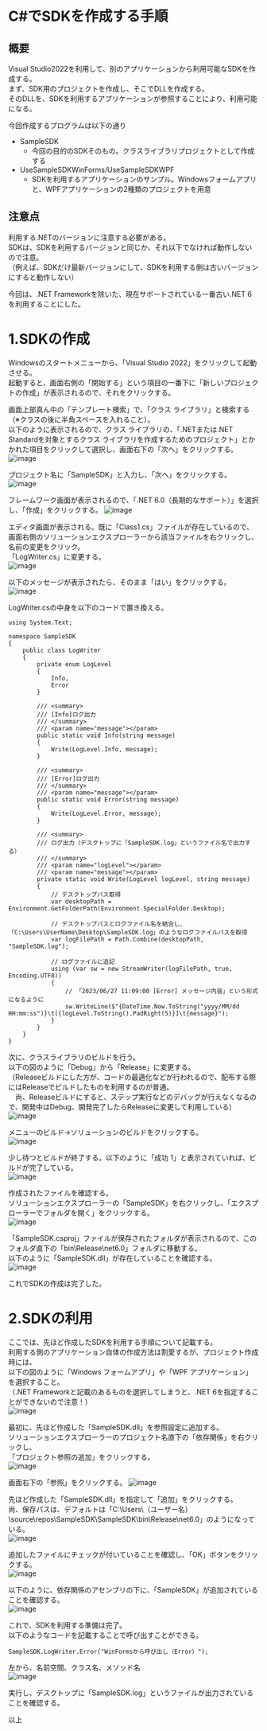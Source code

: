 # C#でSDKを作成する手順

## 概要
Visual Studio2022を利用して、別のアプリケーションから利用可能なSDKを作成する。  
まず、SDK用のプロジェクトを作成し、そこでDLLを作成する。  
そのDLLを、SDKを利用するアプリケーションが参照することにより、利用可能になる。

今回作成するプログラムは以下の通り
-  SampleSDK
   - 今回の目的のSDKそのもの。クラスライブラリプロジェクトとして作成する
-  UseSampleSDKWinForms/UseSampleSDKWPF
   - SDKを利用するアプリケーションのサンプル。Windowsフォームアプリと、WPFアプリケーションの2種類のプロジェクトを用意

## 注意点
利用する.NETのバージョンに注意する必要がある。  
SDKは、SDKを利用するバージョンと同じか、それ以下でなければ動作しないので注意。  
（例えば、SDKだけ最新バージョンにして、SDKを利用する側は古いバージョンにすると動作しない）  

今回は、.NET Frameworkを除いた、現在サポートされている一番古い.NET 6を利用することにした。

# 1.SDKの作成
Windowsのスタートメニューから、「Visual Studio 2022」をクリックして起動させる。  
起動すると、画面右側の「開始する」という項目の一番下に「新しいプロジェクトの作成」が表示されるので、それをクリックする。  

画面上部真ん中の「テンプレート検索」で、「クラス ライブラリ」と検索する（※クラスの後に半角スペースを入れること）。  
以下のように表示されるので、クラス ライブラリの、「.NETまたは.NET Standardを対象とするクラス ライブラリを作成するためのプロジェクト」とかかれた項目をクリックして選択し、画面右下の「次へ」をクリックする。
![image](https://github.com/JurakuSoftware/SampleSDK/assets/55858517/6a7bd134-b57c-4c75-9b6c-1a65d6108ec4)

プロジェクト名に「SampleSDK」と入力し、「次へ」をクリックする。
![image](https://github.com/JurakuSoftware/SampleSDK/assets/55858517/b4331335-c020-44e4-8e68-1c7c7f9af8ed)

フレームワーク画面が表示されるので、「.NET 6.0（長期的なサポート）」を選択し、「作成」をクリックする。
![image](https://github.com/JurakuSoftware/SampleSDK/assets/55858517/547f90d0-a68b-4ea0-a3ce-4ee3a1caa440)

エディタ画面が表示される。既に「Class1.cs」ファイルが存在しているので、画面右側のソリューションエクスプローラーから該当ファイルを右クリックし、名前の変更をクリック。  
「LogWriter.cs」に変更する。  
![image](https://github.com/JurakuSoftware/SampleSDK/assets/55858517/aa3dfb6c-3f0e-4207-846f-33390fce33dc)

以下のメッセージが表示されたら、そのまま「はい」をクリックする。  
![image](https://github.com/JurakuSoftware/SampleSDK/assets/55858517/0b2ef814-1e4e-43eb-8153-1ac48e6ad6d3)

LogWriter.csの中身を以下のコードで置き換える。
```
using System.Text;

namespace SampleSDK
{
    public class LogWriter
    {
        private enum LogLevel
        {
            Info,
            Error
        }

        /// <summary>
        /// [Info]ログ出力
        /// </summary>
        /// <param name="message"></param>
        public static void Info(string message)
        {
            Write(LogLevel.Info, message);
        }

        /// <summary>
        /// [Error]ログ出力
        /// </summary>
        /// <param name="message"></param>
        public static void Error(string message)
        {
            Write(LogLevel.Error, message);
        }

        /// <summary>
        /// ログ出力（デスクトップに「SampleSDK.log」というファイル名で出力する）
        /// </summary>
        /// <param name="logLevel"></param>
        /// <param name="message"></param>
        private static void Write(LogLevel logLevel, string message)
        {
            // デスクトップパス取得
            var desktopPath = Environment.GetFolderPath(Environment.SpecialFolder.Desktop);

            // デスクトップパスとログファイル名を結合し、「C:\Users\UserName\Desktop\SampleSDK.log」のようなログファイルパスを取得
            var logFilePath = Path.Combine(desktopPath, "SampleSDK.log");

            // ログファイルに追記
            using (var sw = new StreamWriter(logFilePath, true, Encoding.UTF8))
            {
                // 「2023/06/27 11:09:00 [Error] メッセージ内容」という形式になるように
                sw.WriteLine($"{DateTime.Now.ToString("yyyy/MM/dd HH:mm:ss")}\t[{logLevel.ToString().PadRight(5)}]\t{message}");
            }
        }
    }
}
```

次に、クラスライブラリのビルドを行う。  
以下の図のように「Debug」から「Release」に変更する。  
（Releaseビルドにした方が、コードの最適化などが行われるので、配布する際にはReleaseでビルドしたものを利用するのが普通。  
　尚、Releaseビルドにすると、ステップ実行などのデバッグが行えなくなるので、開発中はDebug、開発完了したらReleaseに変更して利用している）  
![image](https://github.com/JurakuSoftware/SampleSDK/assets/55858517/ed9ae7af-e05c-4093-a9fe-e91ff24803e6)

メニューのビルド→ソリューションのビルドをクリックする。  
![image](https://github.com/JurakuSoftware/SampleSDK/assets/55858517/920d107e-45e0-4244-adad-bf71f02ba16a)

少し待つとビルドが終了する。以下のように「成功 1」と表示されていれば、ビルドが完了している。  
![image](https://github.com/JurakuSoftware/SampleSDK/assets/55858517/dc49efb6-ad83-428e-bbf0-4b2ddb305aeb)

作成されたファイルを確認する。  
ソリューションエクスプローラーの「SampleSDK」を右クリックし、「エクスプローラーでフォルダを開く」をクリックする。  
![image](https://github.com/JurakuSoftware/SampleSDK/assets/55858517/bece6a0c-3127-49f9-ab72-fb0938907cf4)

「SampleSDK.csproj」ファイルが保存されたフォルダが表示されるので、このフォルダ直下の「bin\Release\net6.0」フォルダに移動する。  
以下のように「SampleSDK.dll」が存在していることを確認する。  
![image](https://github.com/JurakuSoftware/SampleSDK/assets/55858517/dab12423-9501-474f-996c-4124b1e88343)

これでSDKの作成は完了した。

# 2.SDKの利用
ここでは、先ほど作成したSDKを利用する手順について記載する。  
利用する側のアプリケーション自体の作成方法は割愛するが、プロジェクト作成時には、  
以下の図のように「Windows フォームアプリ」や「WPF アプリケーション」を選択すること。  
（.NET Frameworkと記載のあるものを選択してしまうと、.NET 6を指定することができないので注意！）  
![image](https://github.com/JurakuSoftware/SampleSDK/assets/55858517/f9d08a3a-2ab0-4305-bb2c-276193c78539)

最初に、先ほど作成した「SampleSDK.dll」を参照設定に追加する。  
ソリューションエクスプローラーのプロジェクト名直下の「依存関係」を右クリックし、  
「プロジェクト参照の追加」をクリックする。  
![image](https://github.com/JurakuSoftware/SampleSDK/assets/55858517/eea44333-8bc0-4138-b2ae-04b34b5e7953)

画面右下の「参照」をクリックする。
![image](https://github.com/JurakuSoftware/SampleSDK/assets/55858517/ceceab37-0b5e-4dba-9138-0f0e16229c3f)

先ほど作成した「SampleSDK.dll」を指定して「追加」をクリックする。  
尚、保存パスは、デフォルトは「C:\Users\（ユーザー名）\source\repos\SampleSDK\SampleSDK\bin\Release\net6.0」のようになっている。  
![image](https://github.com/JurakuSoftware/SampleSDK/assets/55858517/9604a4e4-723a-4489-8c48-d64ac0de3b9e)

追加したファイルにチェックが付いていることを確認し、「OK」ボタンをクリックする。  
![image](https://github.com/JurakuSoftware/SampleSDK/assets/55858517/9556d800-7df5-4f98-9abc-315641d66322)

以下のように、依存関係のアセンブリの下に、「SampleSDK」が追加されていることを確認する。  
![image](https://github.com/JurakuSoftware/SampleSDK/assets/55858517/73789985-772d-472c-9ee4-2f921a0e325a)

これで、SDKを利用する準備は完了。  
以下のようなコードを記載することで呼び出すことができる。  
```
SampleSDK.LogWriter.Error("WinFormsから呼び出し（Error）");
```
左から、名前空間、クラス名、メソッド名  
![image](https://github.com/JurakuSoftware/SampleSDK/assets/55858517/1f5a6901-547f-4015-b499-e4b121ee5124)

実行し、デスクトップに「SampleSDK.log」というファイルが出力されていることを確認する。  

以上

